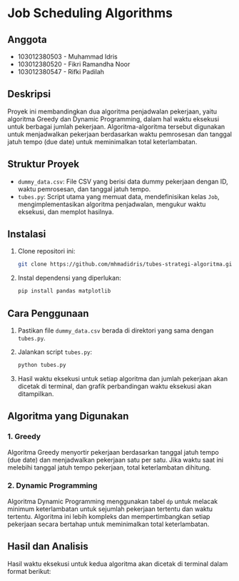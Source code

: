 # Job Scheduling Algorithms

## Anggota
- 103012380503 - Muhammad Idris
- 103012380520 - Fikri Ramandha Noor
- 103012380547 - Rifki Padilah

## Deskripsi

Proyek ini membandingkan dua algoritma penjadwalan pekerjaan, yaitu algoritma Greedy dan Dynamic Programming, dalam hal waktu eksekusi untuk berbagai jumlah pekerjaan. Algoritma-algoritma tersebut digunakan untuk menjadwalkan pekerjaan berdasarkan waktu pemrosesan dan tanggal jatuh tempo (due date) untuk meminimalkan total keterlambatan.

## Struktur Proyek

- `dummy_data.csv`: File CSV yang berisi data dummy pekerjaan dengan ID, waktu pemrosesan, dan tanggal jatuh tempo.
- `tubes.py`: Script utama yang memuat data, mendefinisikan kelas `Job`, mengimplementasikan algoritma penjadwalan, mengukur waktu eksekusi, dan memplot hasilnya.

## Instalasi

1. Clone repositori ini:

   ```bash
   git clone https://github.com/mhmadidris/tubes-strategi-algoritma.git
   ```

2. Instal dependensi yang diperlukan:
   ```bash
   pip install pandas matplotlib
   ```

## Cara Penggunaan

1. Pastikan file `dummy_data.csv` berada di direktori yang sama dengan `tubes.py`.

2. Jalankan script `tubes.py`:

   ```bash
   python tubes.py
   ```

3. Hasil waktu eksekusi untuk setiap algoritma dan jumlah pekerjaan akan dicetak di terminal, dan grafik perbandingan waktu eksekusi akan ditampilkan.

## Algoritma yang Digunakan

### 1. Greedy

Algoritma Greedy menyortir pekerjaan berdasarkan tanggal jatuh tempo (due date) dan menjadwalkan pekerjaan satu per satu. Jika waktu saat ini melebihi tanggal jatuh tempo pekerjaan, total keterlambatan dihitung.

### 2. Dynamic Programming

Algoritma Dynamic Programming menggunakan tabel `dp` untuk melacak minimum keterlambatan untuk sejumlah pekerjaan tertentu dan waktu tertentu. Algoritma ini lebih kompleks dan mempertimbangkan setiap pekerjaan secara bertahap untuk meminimalkan total keterlambatan.

## Hasil dan Analisis

Hasil waktu eksekusi untuk kedua algoritma akan dicetak di terminal dalam format berikut:
